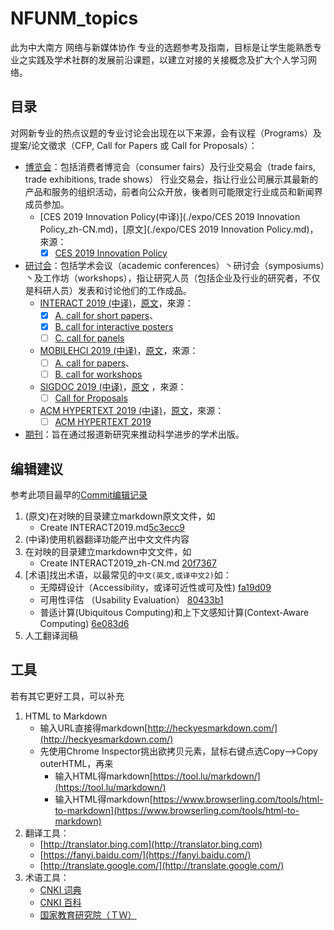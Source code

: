 # NFUNM_topics
此为中大南方 网络与新媒体协作 专业的选题参考及指南，目标是让学生能熟悉专业之实践及学术社群的发展前沿课题，以建立对接的关接概念及扩大个人学习网络。

## 目录
对网新专业的热点议题的专业讨论会出现在以下来源，会有议程（Programs）及提案/论文徵求（CFP, Call for Papers 或 Call for Proposals）：

* [博览会](expo)：包括消费者博览会（consumer fairs）及行业交易会（trade fairs, trade exhibitions, trade shows）
行业交易会，指让行业公司展示其最新的产品和服务的组织活动，前者向公众开放，後者则可能限定行业成员和新闻界成员参加。
  * [CES 2019 Innovation Policy(中译)](./expo/CES 2019 Innovation Policy_zh-CN.md)，[原文](./expo/CES 2019 Innovation Policy.md)，來源：
    - [x] [CES 2019 Innovation Policy](https://www.ces.tech/conference/Innovation-Policy.aspx)
* [研讨会](conferences)：包括学术会议（academic conferences）丶研讨会（symposiums）丶及工作坊（workshops），指让研究人员（包括企业及行业的研究者，不仅是科研人员）发表和讨论他们的工作成品。
  * [INTERACT 2019 (中译)](./conferences/INTERACT2019_zh-CN.md)，[原文](./conferences/INTERACT2019.md)，來源：
    - [x] [A. call for short papers](http://interact2019.org/calls/short-papers/)、
	- [x] [B. call for interactive posters](http://interact2019.org/calls/interactive-posters/)
	- [ ] [C. call for panels](http://interact2019.org/calls/panels/)
  * [MOBILEHCI 2019 (中译)](./conferences/MOBILEHCI2019_zh-CN.md)，[原文](./conferences/MOBILEHCI2019.md)，來源：
    - [ ] [A. call for papers](https://mobilehci.acm.org/2019/call-for-papers/)、
	- [ ] [B. call for workshops](https://mobilehci.acm.org/2019/call-for-workshops/)
  * [SIGDOC 2019 (中译)](./conferences/SIGDOC2019_zh-CN.md)，[原文](./conferences/SIGDOC2019.md) ，來源：
    - [ ] [Call for Proposals](https://sigdoc.acm.org/conference/2019/call-for-proposals/)
  * [ACM HYPERTEXT 2019 (中译)](./conferences/HYPERTEXT2019_zh-CN.md)，[原文](./conferences/HYPERTEXT2019.md)，來源：
    - [ ] [ACM HYPERTEXT 2019](https://human.iisys.de/ht2019/call-for-papers/)
	
* [期刊](journals)：旨在通过报道新研究来推动科学进步的学术出版。

## 编辑建议

参考此项目最早的[Commit编辑记录](https://github.com/hanteng/NFUNM_topics/commits/master)

1. (原文)在对映的目录建立markdown原文文件，如
   * Create INTERACT2019.md[5c3ecc9](https://github.com/hanteng/NFUNM_topics/commit/5c3ecc92ef4826e00a381203ccfbd4976973bb16)
2. (中译)使用机器翻译功能产出中文文件内容
3. 在对映的目录建立markdown中文文件，如
   * Create INTERACT2019_zh-CN.md [20f7367](https://github.com/hanteng/NFUNM_topics/commit/20f7367818a95d3a5f0d8556a89c8637a72c67e6)
4. [术语]找出术语，以最常见的```中文(英文,或译中文2)```如：
   * 无障碍设计（Accessibility，或译可近性或可及性)  [fa19d09](https://github.com/hanteng/NFUNM_topics/commit/fa19d09a76897142356d6153447cb2e2dd36d649)
   * 可用性评估 （Usability Evaluation）  [80433b1](https://github.com/hanteng/NFUNM_topics/commit/80433b19e0e83984f0912380de0b4f61006f8773)
   * 普适计算(Ubiquitous Computing)和上下文感知计算(Context-Aware Computing)  [6e083d6](https://github.com/hanteng/NFUNM_topics/commit/6e083d67aff09700459ebb9bf5412589a3347f74)
5. 人工翻译润稿

## 工具
若有其它更好工具，可以补充

1. HTML to Markdown
   * 输入URL直接得markdown[http://heckyesmarkdown.com/](http://heckyesmarkdown.com/)
   * 先使用Chrome Inspector挑出欲拷贝元素，鼠标右键点选Copy-->Copy outerHTML，再来
      * 输入HTML得markdown[https://tool.lu/markdown/](https://tool.lu/markdown/)
      * 输入HTML得markdown[https://www.browserling.com/tools/html-to-markdown](https://www.browserling.com/tools/html-to-markdown)
2. 翻译工具：
   * [http://translator.bing.com](http://translator.bing.com)
   * [https://fanyi.baidu.com/](https://fanyi.baidu.com/)
   * [http://translate.google.com/](http://translate.google.com/)
3. 术语工具：
   * [CNKI 词典](http://kns.cnki.net/kns/brief/result.aspx?dbprefix=CRDD)
   * [CNKI 百科](http://kns.cnki.net/kns/brief/result.aspx?dbprefix=CRPD)
   * [国家教育研究院（ＴＷ）](http://terms.naer.edu.tw/)
  
  

